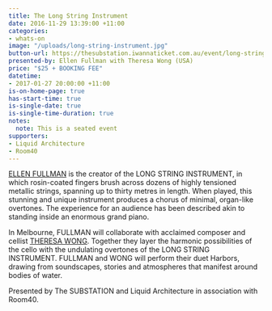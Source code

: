 ```yaml
---
title: The Long String Instrument
date: 2016-11-29 13:39:00 +11:00
categories:
- whats-on
image: "/uploads/long-string-instrument.jpg"
button-url: https://thesubstation.iwannaticket.com.au/event/long-string-instrument-MTE5MjU
presented-by: Ellen Fullman with Theresa Wong (USA)
price: "$25 + BOOKING FEE"
datetime:
- 2017-01-27 20:00:00 +11:00
is-on-home-page: true
has-start-time: true
is-single-date: true
is-single-time-duration: true
notes:
  note: This is a seated event
supporters:
- Liquid Architecture
- Room40
---
```


[ELLEN FULLMAN](http://ellenfullman.com/) is the creator of the LONG STRING INSTRUMENT, in which rosin-coated fingers brush across dozens of highly tensioned metallic strings, spanning up to thirty metres in length. When played, this stunning and unique instrument produces a chorus of minimal, organ-like overtones. The experience for an audience has been described akin to standing inside an enormous grand piano.  

In Melbourne, FULLMAN will collaborate with acclaimed composer and cellist [THERESA WONG](http://www.theresawong.org/). Together they layer the harmonic possibilities of the cello with the undulating overtones of the LONG STRING INSTRUMENT. FULLMAN and WONG will perform their duet Harbors, drawing from soundscapes, stories and atmospheres that manifest around bodies of water.

Presented by The SUBSTATION and Liquid Architecture in association with Room40.
